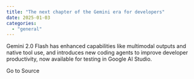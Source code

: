 ```yaml
---
title: "The next chapter of the Gemini era for developers"
date: 2025-01-03
categories: 
  - "general"
---
```


Gemini 2.0 Flash has enhanced capabilities like multimodal outputs and native tool use, and introduces new coding agents to improve developer productivity, now available for testing in Google AI Studio.

Go to Source
